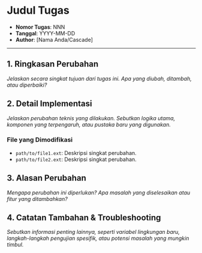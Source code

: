 # Judul Tugas

- **Nomor Tugas**: NNN
- **Tanggal**: YYYY-MM-DD
- **Author**: [Nama Anda/Cascade]

---

## 1. Ringkasan Perubahan

*Jelaskan secara singkat tujuan dari tugas ini. Apa yang diubah, ditambah, atau diperbaiki?*

## 2. Detail Implementasi

*Jelaskan perubahan teknis yang dilakukan. Sebutkan logika utama, komponen yang terpengaruh, atau pustaka baru yang digunakan.*

### File yang Dimodifikasi

- `path/to/file1.ext`: Deskripsi singkat perubahan.
- `path/to/file2.ext`: Deskripsi singkat perubahan.

## 3. Alasan Perubahan

*Mengapa perubahan ini diperlukan? Apa masalah yang diselesaikan atau fitur yang ditambahkan?*

## 4. Catatan Tambahan & Troubleshooting

*Sebutkan informasi penting lainnya, seperti variabel lingkungan baru, langkah-langkah pengujian spesifik, atau potensi masalah yang mungkin timbul.*
